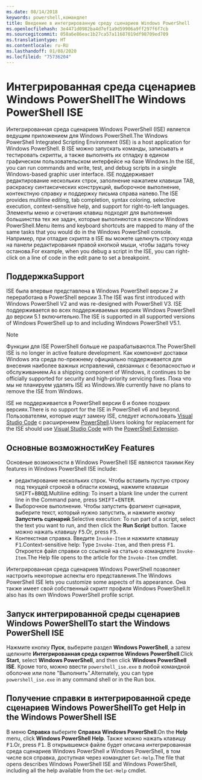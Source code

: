 ```yaml
---
ms.date: 08/14/2018
keywords: powershell,командлет
title: Введение в интегрированную среду сценариев Windows PowerShell
ms.openlocfilehash: 3e4471d0982ba4d7ef1a9d59906a9ff297f6f7cb
ms.sourcegitcommit: 058a6e86eac1b27ca57a11687019df98709ed709
ms.translationtype: HT
ms.contentlocale: ru-RU
ms.lasthandoff: 01/08/2020
ms.locfileid: "75736204"
---
```

# <a name="the-windows-powershell-ise"></a><span data-ttu-id="c57e0-103">Интегрированная среда сценариев Windows PowerShell</span><span class="sxs-lookup"><span data-stu-id="c57e0-103">The Windows PowerShell ISE</span></span>

<span data-ttu-id="c57e0-104">Интегрированная среда сценариев Windows PowerShell (ISE) является ведущим приложением для Windows PowerShell.</span><span class="sxs-lookup"><span data-stu-id="c57e0-104">The Windows PowerShell Integrated Scripting Environment (ISE) is a host application for Windows PowerShell.</span></span> <span data-ttu-id="c57e0-105">В ISE можно запускать команды, записывать и тестировать скрипты, а также выполнять их отладку в едином графическом пользовательском интерфейсе на базе Windows.</span><span class="sxs-lookup"><span data-stu-id="c57e0-105">In the ISE, you can run commands and write, test, and debug scripts in a single Windows-based graphic user interface.</span></span> <span data-ttu-id="c57e0-106">ISE поддерживает редактирование нескольких строк, заполнение нажатием клавиши TAB, раскраску синтаксических конструкций, выборочное выполнение, контекстную справку и поддержку письма справа налево.</span><span class="sxs-lookup"><span data-stu-id="c57e0-106">The ISE provides multiline editing, tab completion, syntax coloring, selective execution, context-sensitive help, and support for right-to-left languages.</span></span> <span data-ttu-id="c57e0-107">Элементы меню и сочетания клавиш подходят для выполнения большинства тех же задач, которые выполняются в консоли Windows PowerShell.</span><span class="sxs-lookup"><span data-stu-id="c57e0-107">Menu items and keyboard shortcuts are mapped to many of the same tasks that you would do in the Windows PowerShell console.</span></span> <span data-ttu-id="c57e0-108">Например, при отладке скрипта в ISE вы можете щелкнуть строку кода на панели редактирования правой кнопкой мыши, чтобы задать точку останова.</span><span class="sxs-lookup"><span data-stu-id="c57e0-108">For example, when you debug a script in the ISE, you can right-click on a line of code in the edit pane to set a breakpoint.</span></span>

## <a name="support"></a><span data-ttu-id="c57e0-109">Поддержка</span><span class="sxs-lookup"><span data-stu-id="c57e0-109">Support</span></span>

<span data-ttu-id="c57e0-110">ISE была впервые представлена в Windows PowerShell версии 2 и переработана в PowerShell версии 3.</span><span class="sxs-lookup"><span data-stu-id="c57e0-110">The ISE was first introduced with Windows PowerShell V2 and was re-designed with PowerShell V3.</span></span> <span data-ttu-id="c57e0-111">ISE поддерживается во всех поддерживаемых версиях Windows PowerShell до версии 5.1 включительно.</span><span class="sxs-lookup"><span data-stu-id="c57e0-111">The ISE is supported in all supported versions of Windows PowerShell up to and including Windows PowerShell V5.1.</span></span>

> [!NOTE]
> <span data-ttu-id="c57e0-112">Функции для ISE PowerShell больше не разрабатываются.</span><span class="sxs-lookup"><span data-stu-id="c57e0-112">The PowerShell ISE is no longer in active feature development.</span></span> <span data-ttu-id="c57e0-113">Как компонент доставки Windows эта среда по-прежнему официально поддерживается для внесения наиболее важных исправлений, связанных с безопасностью и обслуживанием.</span><span class="sxs-lookup"><span data-stu-id="c57e0-113">As a shipping component of Windows, it continues to be officially supported for security and high-priority servicing fixes.</span></span>
> <span data-ttu-id="c57e0-114">Пока что мы не планируем удалять ISE из Windows.</span><span class="sxs-lookup"><span data-stu-id="c57e0-114">We currently have no plans to remove the ISE from Windows.</span></span>
>
> <span data-ttu-id="c57e0-115">ISE не поддерживается в PowerShell версии 6 и более поздних версиях.</span><span class="sxs-lookup"><span data-stu-id="c57e0-115">There is no support for the ISE in PowerShell v6 and beyond.</span></span> <span data-ttu-id="c57e0-116">Пользователям, которые ищут замену ISE, следует использовать [Visual Studio Code](https://code.visualstudio.com/) с расширением [PowerShell](https://marketplace.visualstudio.com/items?itemName=ms-vscode.PowerShell).</span><span class="sxs-lookup"><span data-stu-id="c57e0-116">Users looking for replacement for the ISE should use [Visual Studio Code](https://code.visualstudio.com/) with the [PowerShell Extension](https://marketplace.visualstudio.com/items?itemName=ms-vscode.PowerShell).</span></span>

## <a name="key-features"></a><span data-ttu-id="c57e0-117">Основные возможности</span><span class="sxs-lookup"><span data-stu-id="c57e0-117">Key Features</span></span>

<span data-ttu-id="c57e0-118">Основные возможности в Windows PowerShell ISE являются такими:</span><span class="sxs-lookup"><span data-stu-id="c57e0-118">Key features in Windows PowerShell ISE include:</span></span>

- <span data-ttu-id="c57e0-119">редактирование нескольких строк. Чтобы вставить пустую строку под текущей строкой в области команд, нажмите клавиши <kbd>SHIFT</kbd>+<kbd>ВВОД</kbd>.</span><span class="sxs-lookup"><span data-stu-id="c57e0-119">Multiline editing: To insert a blank line under the current line in the Command pane, press <kbd>SHIFT</kbd>+<kbd>ENTER</kbd>.</span></span>
- <span data-ttu-id="c57e0-120">Выборочное выполнение. Чтобы запустить фрагмент сценария, выберите текст, который нужно запустить, и нажмите кнопку **Запустить сценарий**.</span><span class="sxs-lookup"><span data-stu-id="c57e0-120">Selective execution: To run part of a script, select the text you want to run, and then click the **Run Script** button.</span></span> <span data-ttu-id="c57e0-121">Также можно нажать клавишу <kbd>F5</kbd>.</span><span class="sxs-lookup"><span data-stu-id="c57e0-121">Or, press <kbd>F5</kbd>.</span></span>
- <span data-ttu-id="c57e0-122">Контекстная справка. Введите `Invoke-Item` и нажмите клавишу <kbd>F1</kbd>.</span><span class="sxs-lookup"><span data-stu-id="c57e0-122">Context-sensitive help: Type `Invoke-Item`, and then press <kbd>F1</kbd>.</span></span> <span data-ttu-id="c57e0-123">Откроется файл справки со ссылкой на статью о командлете `Invoke-Item`.</span><span class="sxs-lookup"><span data-stu-id="c57e0-123">The Help file opens to the article for the `Invoke-Item` cmdlet.</span></span>

<span data-ttu-id="c57e0-124">Интегрированная среда сценариев Windows PowerShell позволяет настроить некоторые аспекты его представления.</span><span class="sxs-lookup"><span data-stu-id="c57e0-124">The Windows PowerShell ISE lets you customize some aspects of its appearance.</span></span> <span data-ttu-id="c57e0-125">Она также имеет свой собственный скрипт профиля Windows PowerShell.</span><span class="sxs-lookup"><span data-stu-id="c57e0-125">It also has its own Windows PowerShell profile script.</span></span>

## <a name="to-start-the-windows-powershell-ise"></a><span data-ttu-id="c57e0-126">Запуск интегрированной среды сценариев Windows PowerShell</span><span class="sxs-lookup"><span data-stu-id="c57e0-126">To start the Windows PowerShell ISE</span></span>

<span data-ttu-id="c57e0-127">Нажмите кнопку **Пуск**, выберите раздел **Windows PowerShell**, а затем щелкните **Интегрированная среда скриптов Windows PowerShell**.</span><span class="sxs-lookup"><span data-stu-id="c57e0-127">Click **Start**, select **Windows PowerShell**, and then click **Windows PowerShell ISE**.</span></span>
<span data-ttu-id="c57e0-128">Кроме того, можно ввести `powershell_ise.exe` в любой командной оболочке или поле "Выполнить".</span><span class="sxs-lookup"><span data-stu-id="c57e0-128">Alternately, you can type `powershell_ise.exe` in any command shell or in the Run box.</span></span>

## <a name="to-get-help-in-the-windows-powershell-ise"></a><span data-ttu-id="c57e0-129">Получение справки в интегрированной среде сценариев Windows PowerShell</span><span class="sxs-lookup"><span data-stu-id="c57e0-129">To get Help in the Windows PowerShell ISE</span></span>

<span data-ttu-id="c57e0-130">В меню **Справка** выберите **Справка Windows PowerShell**.</span><span class="sxs-lookup"><span data-stu-id="c57e0-130">On the **Help** menu, click **Windows PowerShell Help**.</span></span> <span data-ttu-id="c57e0-131">Также можно нажать клавишу <kbd>F1</kbd>.</span><span class="sxs-lookup"><span data-stu-id="c57e0-131">Or, press <kbd>F1</kbd>.</span></span> <span data-ttu-id="c57e0-132">В открывшемся файле будет описана интегрированная среда сценариев Windows PowerShell и Windows PowerShell, в том числе вся справка, доступная через командлет `Get-Help`.</span><span class="sxs-lookup"><span data-stu-id="c57e0-132">The file that opens describes Windows PowerShell ISE and Windows PowerShell, including all the help available from the `Get-Help` cmdlet.</span></span>

